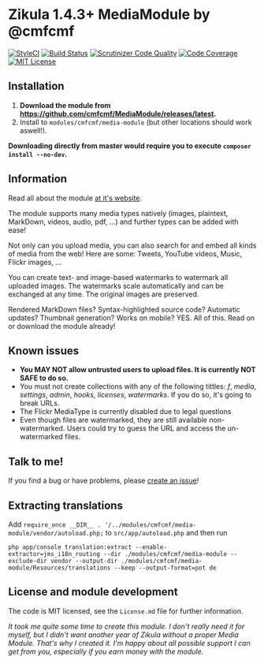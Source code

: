 Zikula 1.4.3+ MediaModule by @cmfcmf
====================================

[![StyleCI](https://styleci.io/repos/43518681/shield)](https://styleci.io/repos/43518681) 
[![Build Status](https://travis-ci.org/cmfcmf/MediaModule.svg?branch=master)](https://travis-ci.org/cmfcmf/MediaModule) 
[![Scrutinizer Code Quality](https://scrutinizer-ci.com/g/cmfcmf/MediaModule/badges/quality-score.png?b=master)](https://scrutinizer-ci.com/g/cmfcmf/MediaModule/?branch=master)
[![Code Coverage](https://scrutinizer-ci.com/g/cmfcmf/MediaModule/badges/coverage.png?b=master)](https://scrutinizer-ci.com/g/cmfcmf/MediaModule/?branch=master)
[![MIT License](https://img.shields.io/github/license/cmfcmf/MediaModule.svg)]()

## Installation 
1. **Download the module from https://github.com/cmfcmf/MediaModule/releases/latest.**
2. Install to `modules/cmfcmf/media-module` (but other locations should work aswell!).

**Downloading directly from master would require you to execute `composer install --no-dev`.**

## Information
Read all about the module [at it's website](http://cmfcmf.github.io/MediaModule).

The module supports many media types natively (images, plaintext, MarkDown, videos, audio, pdf, …)
and further types can be added with ease! 

Not only can you upload media, you can also search for and embed all kinds of media from the web!
Here are some: Tweets, YouTube videos, Music, Flickr images, …

You can create text- and image-based watermarks to watermark all uploaded images.
The watermarks scale automatically and can be exchanged at any time. 
The original images are preserved. 

Rendered MarkDown files? Syntax-highlighted source code? Automatic updates?
Thumbnail generation? Works on mobile? YES. All of this. Read on or download the module already! 

## Known issues
- **You MAY NOT allow untrusted users to upload files. It is currently NOT SAFE to do so.**
- You must not create collections with any of the following tittles: 
*f*, *media*, *settings*, *admin*, *hooks*, *licenses*, *watermarks*. 
If you do so, it's going to break URLs.
- The Flickr MediaType is currently disabled due to legal questions
- Even though files are watermarked, they are still available non-watermarked. Users could try to guess
  the URL and access the un-watermarked files.

## Talk to me!
If you find a bug or have problems, please [create an issue](https://github.com/cmfcmf/MediaModule/issues/new)!

## Extracting translations
Add `require_once __DIR__ . '/../modules/cmfcmf/media-module/vendor/autoload.php;` to `src/app/autoload.php` and then run
```
php app/console translation:extract --enable-extractor=jms_i18n_routing --dir ./modules/cmfcmf/media-module --exclude-dir vendor --output-dir ./modules/cmfcmf/media-module/Resources/translations --keep --output-format=pot de
```

## License and module development

The code is MIT licensed, see the `License.md` file for further information.

*It took me quite some time to create this module. I don't really need it for myself, but I didn't
want another year of Zikula without a proper Media Module. That's why I created it. I'm happy about
all possible support I can get from you, especially if you earn money with the module.*
